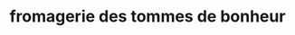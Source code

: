 ---
title: "fromagerie des tommes de bonheur"
url: /doussard/fromagerie-des-tommes-de-bonheur/
shop: fromage
---